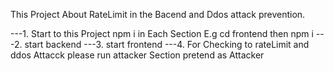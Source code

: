 This Project About RateLimit in the Bacend and Ddos attack prevention.

---1. Start to this Project npm i in Each Section E.g cd frontend  then npm i
---2. start backend
---3. start frontend
---4. For Checking to rateLimit and ddos Attacck please run attacker Section pretend as Attacker

